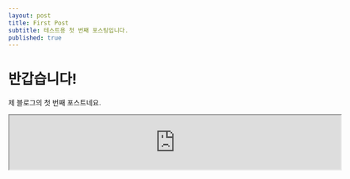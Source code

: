 ```yaml
---
layout: post
title: First Post
subtitle: 테스트용 첫 번째 포스팅입니다.
published: true
---
```


# 반갑습니다!

제 블로그의 첫 번째 포스트네요.
<iframe src="https://ghchart.rshah.org/219138/kimyangmin" width="670" height="110"></iframe>
